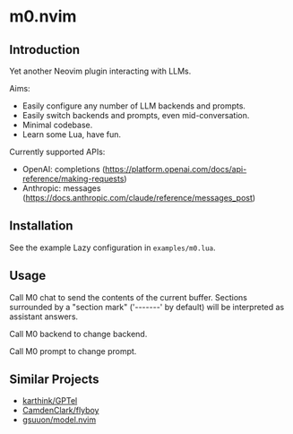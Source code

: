 # m0.nvim
## Introduction
Yet another Neovim plugin interacting with LLMs.

Aims:
* Easily configure any number of LLM backends and prompts.
* Easily switch backends and prompts, even mid-conversation.
* Minimal codebase.
* Learn some Lua, have fun.

Currently supported APIs:
* OpenAI: completions (https://platform.openai.com/docs/api-reference/making-requests)
* Anthropic: messages (https://docs.anthropic.com/claude/reference/messages_post)

## Installation
See the example Lazy configuration in `examples/m0.lua`.

## Usage
Call M0 chat to send the contents of the current buffer.
Sections surrounded by a "section mark" ('-------' by default) will be
interpreted as assistant answers.

Call M0 backend to change backend.

Call M0 prompt to change prompt.

## Similar Projects

- [karthink/GPTel](https://github.com/karthink/gptel)
- [CamdenClark/flyboy](https://github.com/CamdenClark/flyboy)
- [gsuuon/model.nvim](https://github.com/gsuuon/model.nvim)

